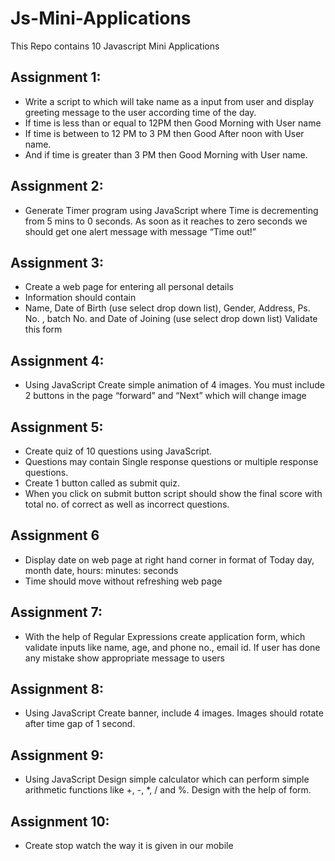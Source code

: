 # Js-Mini-Applications
This Repo contains 10 Javascript Mini Applications


## Assignment 1:
* Write a script to which will take name as a input from user and display greeting message to the user according time of the day.
* If time is less than or equal to 12PM then Good Morning with User name
* If time is between to 12 PM to 3 PM then Good After noon with User name.
* And if time is greater than 3 PM then Good Morning with User name.

## Assignment 2:
* Generate Timer program using JavaScript where Time is decrementing from 5 mins to 0 seconds. As soon as it reaches to zero seconds we should get one alert message with message “Time out!” 

## Assignment 3:
* Create a web page for entering all personal details 
* Information should contain
* Name, Date of Birth (use select drop down list), Gender, Address, Ps. No. , batch No. and Date of Joining (use select drop down list)
Validate this form

## Assignment 4:
* Using JavaScript Create simple animation of 4 images. You must include 2 buttons in the page “forward” and “Next” which will change image

## Assignment 5: 
* Create quiz of 10 questions using JavaScript.
* Questions may contain Single response questions or multiple response questions. 
* Create 1 button called as submit quiz. 
* When you click on submit button script should show the final score with total no. of correct as well as incorrect questions.

## Assignment 6
* Display date on web page at right hand corner in format of Today day, month date, hours: minutes: seconds
* Time should move without refreshing web page

## Assignment 7:
* With the help of Regular Expressions create application form, which validate inputs like name, age, and phone no., email id. If user has done any mistake show appropriate message to users

## Assignment 8:
* Using JavaScript Create banner, include 4 images. Images should rotate after time gap of 1 second.

## Assignment 9:
* Using JavaScript Design simple calculator which can perform simple arithmetic functions like +, -, *, / and %. Design with the help of form.

## Assignment 10:
* Create stop watch the way it is given in our mobile
